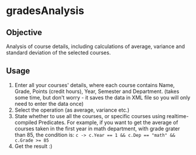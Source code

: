 # gradesAnalysis
## Objective 
Analysis of course details, including calculations of average, variance and standard deviation of the selected courses.

## Usage
1. Enter all your courses' details, where each course contains Name, Grade, Points (credit hours), Year, Semester and Department. (takes some time, but don't worry - it saves the data in XML file so you will only need to enter the data once)
2. Select the operation (as average, variance etc.)
3. State whether to use all the courses, or specific courses using realtime-compiled Predicates. For example, if you want to get the average of courses taken in the first year in math department, with grade grater than 85, the condition is: `c -> c.Year == 1 && c.Dep == "math" && c.Grade >= 85`
4. Get the result :)
